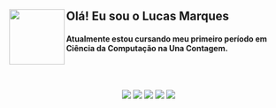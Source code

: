 
## Olá! Eu sou o Lucas Marques  <img align="left" height="100" width="100" src="https://pa1.narvii.com/6503/c887b5bffb21191f3e5d32f4658ccbed0126cd34_hq.gif">

<div>
<h4 align="left">
   Atualmente estou cursando meu primeiro período em Ciência da Computação na Una Contagem.
        </div>

<br>
<br>

<p align="center">
<a href="lucas.mar17ques@gmail.com"><img src="https://img.shields.io/badge/Gmail-D14836?style=for-the-badge&logo=gmail&logoColor=white"></a> 
<a href="https://open.spotify.com/user/8tdzzyfn0mac9owd1zbsp44ed?si=53bd3263a4354648"><img src="https://img.shields.io/badge/Spotify-1ED760?&style=for-the-badge&logo=spotify&logoColor=white"></a>
<a href="https://www.instagram.com/lucas13mrks"><img src="https://img.shields.io/badge/Instagram-E4405F?style=for-the-badge&logo=instagram&logoColor=white"></a>
<a href="https://imgur.com/8RyBo50"><img src="https://img.shields.io/badge/%20-Riot-blue?message=Rocketseat&color=D32936&style=for-the-badge&logo=Riot%20Games"></a>
<a href="https://steamcommunity.com/id/Sukitus/"><img src="https://img.shields.io/badge/Steam-000000?style=for-the-badge&logo=steam&logoColor=white"></a>
</p>
